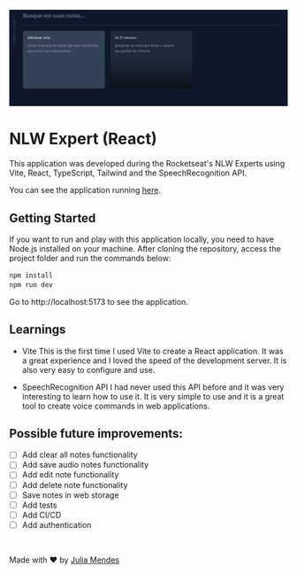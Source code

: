 ![Cover](./.github/cover.png)

# NLW Expert (React)

This application was developed during the Rocketseat's NLW Experts using Vite, React, TypeScript, Tailwind and the SpeechRecognition API.

You can see the application running [here](https://nlw-expert-notes-beta.vercel.app/).

## Getting Started

If you want to run and play with this application locally, you need to have Node.js installed on your machine. After cloning the repository, access the project folder and run the commands below:

```sh
npm install
npm run dev
```

Go to http://localhost:5173 to see the application.

## Learnings

- Vite
  This is the first time I used Vite to create a React application. It was a great experience and I loved the speed of the development server. It is also very easy to configure and use.

- SpeechRecognition API
  I had never used this API before and it was very interesting to learn how to use it. It is very simple to use and it is a great tool to create voice commands in web applications.

## Possible future improvements:

- [ ] Add clear all notes functionality
- [ ] Add save audio notes functionality
- [ ] Add edit note functionality
- [ ] Add delete note functionality
- [ ] Save notes in web storage
- [ ] Add tests
- [ ] Add CI/CD
- [ ] Add authentication

<br>

Made with ❤️ by [Julia Mendes](https://www.linkedin.com/in/juliamendesc/)
